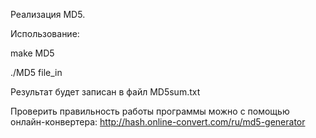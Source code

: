 Реализация MD5.

Использование:

make MD5

./MD5 file_in

Результат будет записан в файл MD5sum.txt

Проверить правильность работы программы можно с помощью онлайн-конвертера: http://hash.online-convert.com/ru/md5-generator
